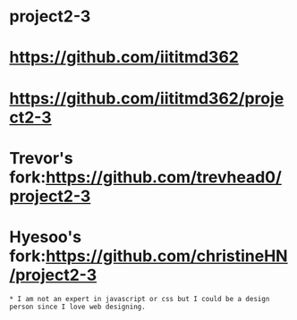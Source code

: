 # project2-3
# https://github.com/iititmd362
# https://github.com/iititmd362/project2-3
# Trevor's fork:https://github.com/trevhead0/project2-3
# Hyesoo's fork:https://github.com/christineHN/project2-3
	* I am not an expert in javascript or css but I could be a design person since I love web designing.

